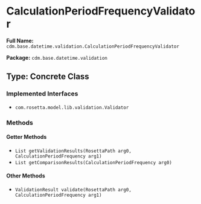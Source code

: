 # CalculationPeriodFrequencyValidator

**Full Name:** `cdm.base.datetime.validation.CalculationPeriodFrequencyValidator`

**Package:** `cdm.base.datetime.validation`

## Type: Concrete Class

### Implemented Interfaces

- `com.rosetta.model.lib.validation.Validator`

### Methods

#### Getter Methods

- `List getValidationResults(RosettaPath arg0, CalculationPeriodFrequency arg1)`
- `List getComparisonResults(CalculationPeriodFrequency arg0)`

#### Other Methods

- `ValidationResult validate(RosettaPath arg0, CalculationPeriodFrequency arg1)`

